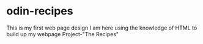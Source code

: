 # odin-recipes
This is my first web page design 
I am here using the knowledge of HTML to build up my webpage
Project-"The Recipes"